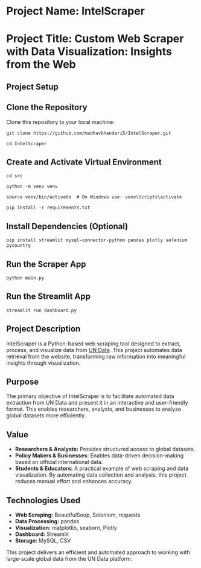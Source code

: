 # Project Name: IntelScraper

# Project Title: Custom Web Scraper with Data Visualization: Insights from the Web


## Project Setup
## Clone the Repository
Clone this repository to your local machine:

`git clone https://github.com/madhavbhandari5/IntelScraper.git`

`cd IntelScraper`

## Create and Activate Virtual Environment
`cd src`

`python -m venv venv`

`source venv/bin/activate  # On Windows use: venv\Scripts\activate`

`pip install -r requirements.txt`


## Install Dependencies (Optional)
`pip install streamlit mysql-connector-python pandas plotly selenium pycountry`

## Run the Scraper App
`python main.py`

## Run the Streamlit App
`streamlit run dashboard.py`

## Project Description
IntelScraper is a Python-based web scraping tool designed to extract, process, and visualize data from [UN Data](https://data.un.org/). This project automates data retrieval from the website, transforming raw information into meaningful insights through visualization.

## Purpose
The primary objective of IntelScraper is to facilitate automated data extraction from UN Data and present it in an interactive and user-friendly format. This enables researchers, analysts, and businesses to analyze global datasets more efficiently.

## Value
- **Researchers & Analysts:** Provides structured access to global datasets.
- **Policy Makers & Businesses:** Enables data-driven decision-making based on official international data.
- **Students & Educators:** A practical example of web scraping and data visualization.
By automating data collection and analysis, this project reduces manual effort and enhances accuracy.

## Technologies Used
- **Web Scraping:** BeautifulSoup, Selenium, requests
- **Data Processing:** pandas
- **Visualization:** matplotlib, seaborn, Plotly
- **Dashboard:** Streamlit
- **Storage:** MySQL, CSV

This project delivers an efficient and automated approach to working with large-scale global data from the UN Data platform.


